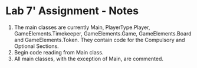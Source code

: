 # Lab 7' Assignment - Notes

1. The main classes are currently Main, PlayerType.Player, GameElements.Timekeeper, GameElements.Game, GameElements.Board and GameElements.Token. They contain code for the Compulsory and Optional Sections.
2. Begin code reading from Main class.
3. All main classes, with the exception of Main, are commented.